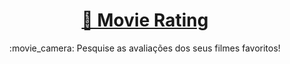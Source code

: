 <h1 align="center">
    <a href="https://i.imgur.com/u2IrC9f.png">🔗 Movie Rating</a>
</h1>
<p align="center">:movie_camera: Pesquise as avaliações dos seus filmes favoritos!</p>
